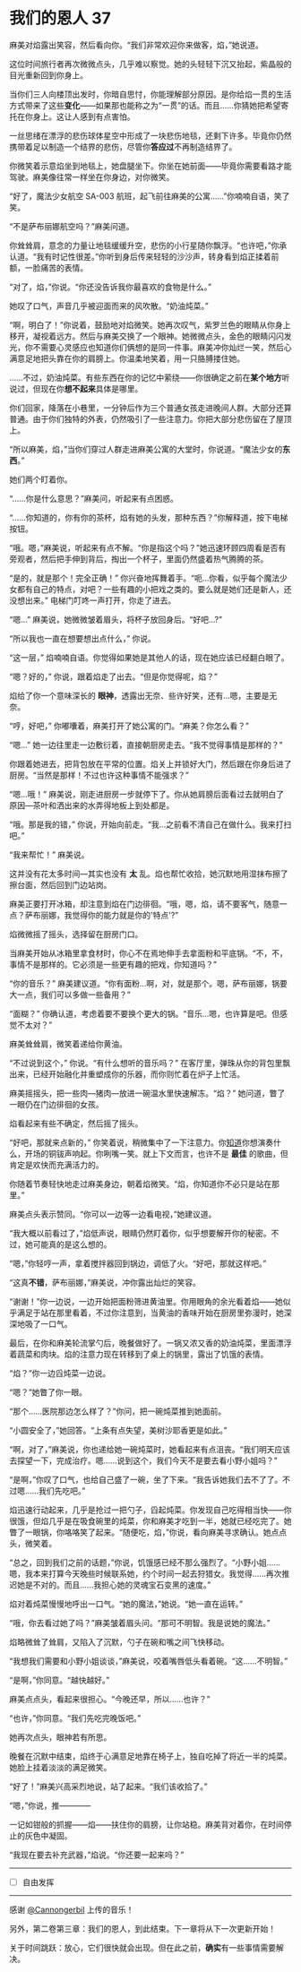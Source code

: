 # 我们的恩人 37

麻美对焰露出笑容，然后看向你。“我们非常欢迎你来做客，焰，”她说道。

这位时间旅行者再次微微点头，几乎难以察觉。她的头轻轻下沉又抬起，紫晶般的目光重新回到你身上。

当你们三人向楼顶出发时，你暗自思忖，你能理解部分原因。是你给焰一贯的生活方式带来了这些**变化**——如果那也能称之为“一贯”的话。而且……你猜她把希望寄托在你身上。这让人感到有点害怕。

一丝思绪在漂浮的悲伤球体星空中形成了一块悲伤地毯，还剩下许多。毕竟你仍然携带着足以制造一个结界的悲伤，尽管你**答应过**不再制造结界了。

你微笑着示意焰坐到地毯上，她盘腿坐下。你坐在她前面——毕竟你需要看路才能驾驶。麻美像往常一样坐在你身边，对你微笑。

“好了，魔法少女航空 SA-003 航班，起飞前往麻美的公寓……”你喃喃自语，笑了笑。

“不是萨布丽娜航空吗？”麻美问道。

你耸耸肩，意念的力量让地毯缓缓升空，悲伤的小行星随你飘浮。“也许吧，”你承认道。“我有时记性很差。”你听到身后传来轻轻的沙沙声，转身看到焰正揉着前额，一脸痛苦的表情。

“对了，焰，”你说。“你还没告诉我你最喜欢的食物是什么。”

她叹了口气，声音几乎被迎面而来的风吹散。“奶油炖菜。”

“啊，明白了！”你说着，鼓励地对焰微笑。她再次叹气，紫罗兰色的眼睛从你身上移开，凝视着远方。然后与麻美交换了一个眼神。她微微点头，金色的眼睛闪闪发光，你不需要心灵感应也知道你们俩想的是同一件事。麻美冲你灿烂一笑，然后心满意足地把头靠在你的肩膀上。你温柔地笑着，用一只胳膊搂住她。

……不过，奶油炖菜。有些东西在你的记忆中萦绕——你很确定之前在**某个地方**听说过，但现在你**想不起来**具体是哪里。

你们回家，降落在小巷里，一分钟后作为三个普通女孩走进晚间人群。大部分还算普通。由于你们独特的外表，仍然吸引了一些注意力。你把大部分悲伤留在了屋顶上。

“所以麻美，焰，”当你们穿过人群走进麻美公寓的大堂时，你说道。“魔法少女的**东西**。”

她们两个盯着你。

“……你是什么意思？”麻美问，听起来有点困惑。

“……你知道的，你有你的茶杯，焰有她的头发，那种东西？”你解释道，按下电梯按钮。

“哦。嗯，”麻美说，听起来有点不解。“你是指这个吗？”她迅速环顾四周看是否有旁观者，然后把手伸到背后，掏出一个杯子，里面仍然盛着热气腾腾的茶。

“是的，就是那个！完全正确！” 你兴奋地挥舞着手。“呃...你看，似乎每个魔法少女都有自己的特点，对吧？一些有趣的小把戏之类的。要么就是她们还是新人，还没想出来。” 电梯门叮咚一声打开，你走了进去。

“嗯...” 麻美说，她微微皱着眉头，将杯子放回身后。“好吧...?”

“所以我也一直在想要想出点什么，” 你说。

“这一层，” 焰喃喃自语。你觉得如果她是其他人的话，现在她应该已经翻白眼了。

“嗯？好的，” 你说，跟着焰走了出去。“但是你觉得呢，焰？”

焰给了你一个意味深长的 **眼神**，透露出无奈、些许好笑，还有...嗯，主要是无奈。

“哼，好吧，” 你嘟囔着，麻美打开了她公寓的门。“麻美？你怎么看？”

“嗯...” 她一边往里走一边敷衍着，直接朝厨房走去。“我不觉得事情是那样的？”

你跟着她进去，把背包放在平常的位置。焰关上并锁好大门，然后跟在你身后进了厨房。“当然是那样！不过也许这种事情不能强求？”

“嗯...哦！” 麻美说，刚走进厨房一步就停下了。你从她肩膀后面看过去就明白了原因—茶叶和洒出来的水弄得地板上到处都是。

“哦。那是我的错，” 你说，开始向前走。“我...之前看不清自己在做什么。我来打扫吧。”

“我来帮忙！” 麻美说。

这并没有花太多时间—其实也没有 **太** 乱。焰也帮忙收拾，她沉默地用湿抹布擦了擦台面，然后回到门边站岗。

麻美正要打开冰箱，却注意到焰在门边徘徊。“哦，嗯，焰，请不要客气，随意一点？萨布丽娜，我觉得你的能力就是你的'特点'?”

焰微微摇了摇头，选择留在厨房门口。

当麻美开始从冰箱里拿食材时，你心不在焉地伸手去拿面粉和平底锅。“不，不，事情不是那样的。它必须是一些更有趣的把戏，你知道吗？”

“你的音乐？” 麻美建议道。“你有面粉...啊，对，就是那个。嗯，萨布丽娜，锅要大一点，我们可以多做一些备用？”

“面糊？” 你确认道，考虑着要不要换个更大的锅。“音乐...嗯，也许算是吧。但感觉不太对？”

麻美耸耸肩，微笑着递给你黄油。

“不过说到这个，” 你说。“有什么想听的音乐吗？” 在客厅里，弹珠从你的背包里飘出来，已经开始融化并重塑成你的乐器，而你则忙着在炉子上忙活。

麻美摇摇头，把一些肉—猪肉—放进一碗温水里快速解冻。“焰？” 她问道，瞥了一眼仍在门边徘徊的女孩。

焰看起来有些不确定，然后摇了摇头。

“好吧，那就来点新的，” 你笑着说，稍微集中了一下注意力。你[知道](https://clyp.it/i1dabjqp)你想演奏什么，开场的铜钹声响起。你咧嘴一笑。就上下文而言，也许不是 **最佳** 的歌曲，但肯定是欢快而充满活力的。

你随着节奏轻快地走过麻美身边，朝着焰微笑。“焰，你知道你不必只是站在那里。”

麻美点头表示赞同。“你可以一边等一边看电视，”她建议道。

“我大概以前看过了，”焰低声说，眼睛仍然盯着你，似乎想要解开你的秘密。不过，她可能真的是这么想的。

“嗯，”你轻哼一声，拿着搅拌器回到锅边，调低了火。“好吧，那就这样吧。”

“这真**不错**，萨布丽娜，”麻美说，冲你露出灿烂的笑容。

“谢谢！”你一边说，一边开始把面粉筛进黄油里。你用眼角的余光看着焰——她似乎满足于站在那里看着，不过你注意到，当黄油的香味开始在厨房里弥漫时，她深深地吸了一口气。

最后，在你和麻美轮流掌勺后，晚餐做好了。一锅又浓又香的奶油炖菜，里面漂浮着蔬菜和肉块。焰的注意力现在转移到了桌上的锅里，露出了饥饿的表情。

“焰？”你一边舀炖菜一边说。

“嗯？”她瞥了你一眼。

“那个......医院那边怎么样了？”你问，把一碗炖菜推到她面前。

“小圆安全了，”她回答。“上条有点失望，美树沙耶香更是如此。”

“啊，对了，”麻美说，你也递给她一碗炖菜时，她看起来有点沮丧。“我们明天应该去探望一下，完成治疗。嗯......说到这个，我们今天不是要去看小野小姐吗？”

“是啊，”你叹了口气，也给自己盛了一碗，坐了下来。“我告诉她我们去不了了。不过嗯......我们先吃吧。”

焰迅速行动起来，几乎是抢过一把勺子，舀起炖菜。你发现自己吃得相当快——你很饿，但焰几乎是在吸食碗里的炖菜，你和麻美才吃到一半，她就已经吃完了。她瞥了一眼锅，你咯咯笑了起来。“随便吃，焰，”你说，看向麻美寻求确认。她点点头，微笑着。

“总之，回到我们之前的话题，”你说，饥饿感已经不那么强烈了。“小野小姐......嗯，我本来打算今天晚些时候联系她，约个时间一起去狩猎女。我觉得......再次推迟她是不对的。而且......我担心她的灵魂宝石变黑的速度。”

焰对着炖菜慢慢地呼出一口气。“她的魔法，”她说。“她一直在运转。”

“哦，你去看过她了吗？”麻美皱着眉头问。“那可不明智。我是说她的魔法。”

焰略微耸了耸肩，又陷入了沉默，勺子在碗和嘴之间飞快移动。

“我想我们需要和小野小姐谈谈，”麻美说，咬着嘴唇低头看着碗。“这......不明智。”

“是啊，”你同意。“越快越好。”

麻美点点头，看起来很担心。“今晚还早，所以......也许？”

“也许，”你同意。“我们先吃完晚饭吧。”

她再次点头，眼神若有所思。

晚餐在沉默中结束，焰终于心满意足地靠在椅子上，独自吃掉了将近一半的炖菜。她脸上挂着淡淡的满足微笑。

“好了！”麻美兴高采烈地说，站了起来。“我们该收拾了。”

“嗯，”你说，推————

一记如钳般的抓握——焰——扶住你的肩膀，让你站稳。麻美背对着你，在时间停止的灰色中凝固。

“我现在要去补充武器，”焰说。“你还要一起来吗？”

---

- [ ] 自由发挥

---

感谢 [@Cannongerbil](https://forums.sufficientvelocity.com/members/4459/) 上传的音乐！

另外，第二卷第三章：我们的恩人，到此结束。下一章将从下一次更新开始！

关于时间跳跃：放心，它们很快就会出现。但在此之前，**确实**有一些事情需要解决。
